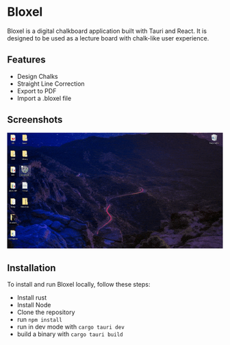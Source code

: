 # Bloxel

Bloxel is a digital chalkboard application built with Tauri and React. It is designed to be used as a lecture board with chalk-like user experience.

## Features

- Design Chalks
- Straight Line Correction
- Export to PDF
- Import a .bloxel file


## Screenshots

![Screenshot](./.screenshots/record.gif)

## Installation

To install and run Bloxel locally, follow these steps:

- Install rust
- Install Node
- Clone the repository
- run `npm install`
- run in dev mode with `cargo tauri dev`
- build a binary with `cargo tauri build`
